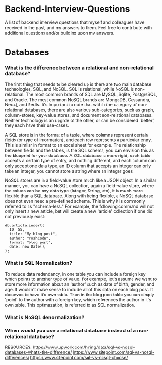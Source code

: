 # Backend-Interview-Questions
A list of backend interview questions that myself and colleagues have received in the past, and my answers to them. Feel free to contribute with additional questions and/or building upon my answers.


# Databases
### What is the difference between a relational and non-relational database? 
The first thing that needs to be cleared up is there are two main database technologies, SQL, and NoSQL. SQL is relational, while NoSQL is non-relational. The most common brands of SQL are MySQL, Sqlite, PostgreSQL, and Oracle. The most common NoSQL brands are MongoDB, Cassandra, Neo4j, and Redis. It's important to note that within the category of non-relational databases, there are also various sub-categories, such as graph, column-stores, key-value stores, and document non-relational databases. Neither technology is an upgrde of the other, or can be considered 'better', they each have their use-cases. 

A SQL store is in the format of a table, where columns represent certain fields (or type of information), and each row represents a particular entry. This is similar in format to an excel sheet for example. The relationship between fields and the tables, is the SQL schema, you can envision this as the blueprint for your database. A SQL database is more rigid, each table accepts a certain type of entry, and nothing different, and each column can only accept one data type, an ID column that accepts an integer can only take an integer, you cannot store a string where an integer goes. 

NoSQL stores are in a field-value store much like a JSON object. In a similar manner, you can have a NoSQL collection, again a field-value store, where the values can be any data type (Integer, String, etc), it is much more flexible than a SQL database. Along with being flexible, a NoSQL database does not even need a pre-defined schema. This is why it is commonly referred to as "schema-less." For example, the following command will not only insert a new article, but will create a new 'article' collection if one did not previously exist:
```
db.article.insert(
  ID: 55,
  title: "My blog post",
  author: "YoshCode",
  format: "blog post",
  date: new Date(),
);
```
### What is SQL Normalization? 
To reduce data redundancy, in one table you can include a foreign key which points to another type of value. For example, let's assume we want to store more information about an 'author' such as date of birth, gender, and age. It wouldn't make sense to include all of this data on each blog post. It deserves to have it's own table. Then in the blog post table you can simply 'point' to the author with a foreign key, which references the author in it's own table. This optimazation, is referred to as SQL normalization. 

### What is NoSQL denormalization? 
### When would you use a relational database instead of a non-relational database? 

RESOURCES:
https://www.upwork.com/hiring/data/sql-vs-nosql-databases-whats-the-difference/
https://www.sitepoint.com/sql-vs-nosql-differences/
https://www.sitepoint.com/sql-vs-nosql-choose/
